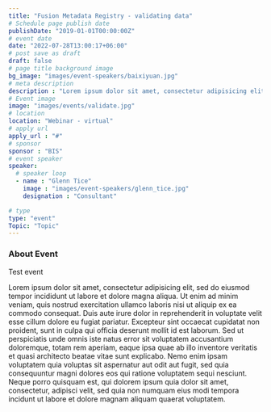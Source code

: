 ```yaml
---
title: "Fusion Metadata Registry - validating data"
# Schedule page publish date
publishDate: "2019-01-01T00:00:00Z"
# event date
date: "2022-07-28T13:00:17+06:00"
# post save as draft
draft: false
# page title background image
bg_image: "images/event-speakers/baixiyuan.jpg"
# meta description
description : "Lorem ipsum dolor sit amet, consectetur adipisicing elit, sed do eiusmod tempor incididunt ut labore. dolore magna aliqua. Ut enim ad minim veniam, quis nostrud."
# Event image
image: "images/events/validate.jpg"
# location
location: "Webinar - virtual"
# apply url
apply_url : "#"
# sponsor
sponsor : "BIS"
# event speaker
speaker:
  # speaker loop
  - name : "Glenn Tice"
    image : "images/event-speakers/glenn_tice.jpg"
    designation : "Consultant"

# type
type: "event"
Topic: "Topic"
---
```


### About Event

Test event

Lorem ipsum dolor sit amet, consectetur adipisicing elit, sed do eiusmod tempor incididunt ut labore et dolore magna aliqua. Ut enim ad minim veniam, quis nostrud exercitation ullamco laboris nisi ut aliquip ex ea commodo consequat. Duis aute irure dolor in reprehenderit in voluptate velit esse cillum dolore eu fugiat  pariatur. Excepteur sint occaecat cupidatat non proident, sunt in culpa qui officia deserunt mollit id est laborum. Sed ut perspiciatis unde omnis iste natus error sit voluptatem accusantium doloremque, totam rem aperiam, eaque ipsa quae ab illo inventore veritatis et quasi architecto beatae vitae sunt explicabo. Nemo enim ipsam voluptatem quia voluptas sit aspernatur aut odit aut fugit, sed quia consequuntur magni dolores eos qui ratione voluptatem sequi nesciunt. Neque porro quisquam est, qui dolorem ipsum quia dolor sit amet, consectetur, adipisci velit, sed quia non numquam eius modi tempora incidunt ut labore et dolore magnam aliquam quaerat voluptatem.
